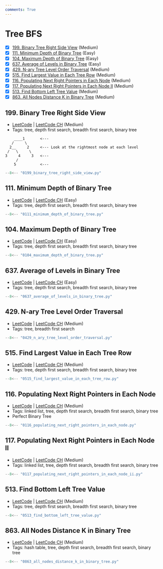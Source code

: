 ```yaml
---
comments: True
---
```


# Tree BFS

- [x] [199. Binary Tree Right Side View](https://leetcode.cn/problems/binary-tree-right-side-view/) (Medium)
- [x] [111. Minimum Depth of Binary Tree](https://leetcode.cn/problems/minimum-depth-of-binary-tree/) (Easy)
- [x] [104. Maximum Depth of Binary Tree](https://leetcode.cn/problems/maximum-depth-of-binary-tree/) (Easy)
- [x] [637. Average of Levels in Binary Tree](https://leetcode.cn/problems/average-of-levels-in-binary-tree/) (Easy)
- [x] [429. N-ary Tree Level Order Traversal](https://leetcode.cn/problems/n-ary-tree-level-order-traversal/) (Medium)
- [x] [515. Find Largest Value in Each Tree Row](https://leetcode.cn/problems/find-largest-value-in-each-tree-row/) (Medium)
- [x] [116. Populating Next Right Pointers in Each Node](https://leetcode.cn/problems/populating-next-right-pointers-in-each-node/) (Medium)
- [x] [117. Populating Next Right Pointers in Each Node II](https://leetcode.cn/problems/populating-next-right-pointers-in-each-node-ii/) (Medium)
- [x] [513. Find Bottom Left Tree Value](https://leetcode.cn/problems/find-bottom-left-tree-value/) (Medium)
- [x] [863. All Nodes Distance K in Binary Tree](https://leetcode.cn/problems/all-nodes-distance-k-in-binary-tree/) (Medium)

## 199. Binary Tree Right Side View

-   [LeetCode](https://leetcode.com/problems/binary-tree-right-side-view/) | [LeetCode CH](https://leetcode.cn/problems/binary-tree-right-side-view/) (Medium)
-   Tags: tree, depth first search, breadth first search, binary tree
```plaintext
    ____1       <---
   /     \
  2__     2     <--- Look at the rightmost node at each level
 /   \     \
3     4     3   <---
     /
    5           <---
```

```python title="199. Binary Tree Right Side View"
--8<-- "0199_binary_tree_right_side_view.py"
```

## 111. Minimum Depth of Binary Tree

-   [LeetCode](https://leetcode.com/problems/minimum-depth-of-binary-tree/) | [LeetCode CH](https://leetcode.cn/problems/minimum-depth-of-binary-tree/) (Easy)
-   Tags: tree, depth first search, breadth first search, binary tree

```python title="111. Minimum Depth of Binary Tree"
--8<-- "0111_minimum_depth_of_binary_tree.py"
```

## 104. Maximum Depth of Binary Tree

-   [LeetCode](https://leetcode.com/problems/maximum-depth-of-binary-tree/) | [LeetCode CH](https://leetcode.cn/problems/maximum-depth-of-binary-tree/) (Easy)
-   Tags: tree, depth first search, breadth first search, binary tree

```python title="104. Maximum Depth of Binary Tree"
--8<-- "0104_maximum_depth_of_binary_tree.py"
```

## 637. Average of Levels in Binary Tree

-   [LeetCode](https://leetcode.com/problems/average-of-levels-in-binary-tree/) | [LeetCode CH](https://leetcode.cn/problems/average-of-levels-in-binary-tree/) (Easy)
-   Tags: tree, depth first search, breadth first search, binary tree

```python title="637. Average of Levels in Binary Tree"
--8<-- "0637_average_of_levels_in_binary_tree.py"
```

## 429. N-ary Tree Level Order Traversal

-   [LeetCode](https://leetcode.com/problems/n-ary-tree-level-order-traversal/) | [LeetCode CH](https://leetcode.cn/problems/n-ary-tree-level-order-traversal/) (Medium)
-   Tags: tree, breadth first search

```python title="429. N-ary Tree Level Order Traversal"
--8<-- "0429_n_ary_tree_level_order_traversal.py"
```

## 515. Find Largest Value in Each Tree Row

-   [LeetCode](https://leetcode.com/problems/find-largest-value-in-each-tree-row/) | [LeetCode CH](https://leetcode.cn/problems/find-largest-value-in-each-tree-row/) (Medium)
-   Tags: tree, depth first search, breadth first search, binary tree

```python title="515. Find Largest Value in Each Tree Row"
--8<-- "0515_find_largest_value_in_each_tree_row.py"
```

## 116. Populating Next Right Pointers in Each Node

-   [LeetCode](https://leetcode.com/problems/populating-next-right-pointers-in-each-node/) | [LeetCode CH](https://leetcode.cn/problems/populating-next-right-pointers-in-each-node/) (Medium)
-   Tags: linked list, tree, depth first search, breadth first search, binary tree
-   Perfect Binary Tree

```python title="116. Populating Next Right Pointers in Each Node"
--8<-- "0116_populating_next_right_pointers_in_each_node.py"
```

## 117. Populating Next Right Pointers in Each Node II

-   [LeetCode](https://leetcode.com/problems/populating-next-right-pointers-in-each-node-ii/) | [LeetCode CH](https://leetcode.cn/problems/populating-next-right-pointers-in-each-node-ii/) (Medium)
-   Tags: linked list, tree, depth first search, breadth first search, binary tree

```python title="117. Populating Next Right Pointers in Each Node II"
--8<-- "0117_populating_next_right_pointers_in_each_node_ii.py"
```

## 513. Find Bottom Left Tree Value

-   [LeetCode](https://leetcode.com/problems/find-bottom-left-tree-value/) | [LeetCode CH](https://leetcode.cn/problems/find-bottom-left-tree-value/) (Medium)
-   Tags: tree, depth first search, breadth first search, binary tree

```python title="513. Find Bottom Left Tree Value"
--8<-- "0513_find_bottom_left_tree_value.py"
```

## 863. All Nodes Distance K in Binary Tree

-   [LeetCode](https://leetcode.com/problems/all-nodes-distance-k-in-binary-tree/) | [LeetCode CH](https://leetcode.cn/problems/all-nodes-distance-k-in-binary-tree/) (Medium)
-   Tags: hash table, tree, depth first search, breadth first search, binary tree

```python title="863. All Nodes Distance K in Binary Tree"
--8<-- "0863_all_nodes_distance_k_in_binary_tree.py"
```

